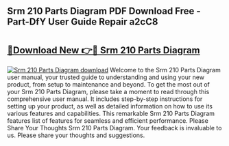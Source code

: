 ## Srm 210 Parts Diagram PDF Download Free - Part-DfY User Guide Repair a2cC8

# <h2><a href="http://dfjdps.blite.top/?on=Srm+210+Parts+Diagram">🔗Download New 👉🔴 Srm 210 Parts Diagram</a></h2>

[![Srm 210 Parts Diagram download](https://i.imgur.com/lujVjoI.png)](http://dfjdps.blite.top/?on=Srm+210+Parts+Diagram)
Welcome to the Srm 210 Parts Diagram user manual, your trusted guide to understanding and using your new product, from setup to maintenance and beyond. To get the most out of your Srm 210 Parts Diagram, please take a moment to read through this comprehensive user manual. It includes step-by-step instructions for setting up your product, as well as detailed information on how to use its various features and capabilities. This remarkable Srm 210 Parts Diagram features list of features for seamless and efficient performance. Please Share Your Thoughts Srm 210 Parts Diagram. Your feedback is invaluable to us. Please share your thoughts and suggestions.
